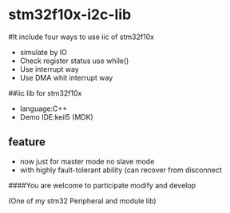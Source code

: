 stm32f10x-i2c-lib 
====================

#It include four ways to use iic of stm32f10x
* simulate by IO
* Check register status use while()
* Use interrupt way
* Use DMA whit interrupt way

##iic lib for stm32f10x  
* language:C++
* Demo IDE:keil5 (MDK)

## feature
* now just for master mode no slave mode
* with highly fault-tolerant ability (can recover from disconnect


####You are welcome to participate modify and develop

(One of my stm32 Peripheral and module lib)

